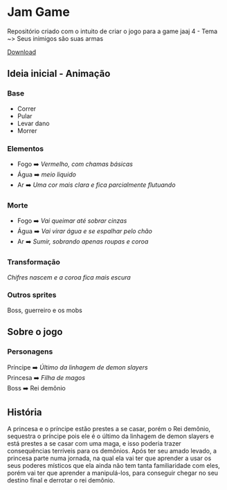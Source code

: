 # Jam Game
Repositório criado com o intuito de criar o jogo para a game jaaj 4 - Tema ~> Seus inimigos são suas armas

[Download](https://drive.google.com/drive/folders/1kI6jV6uJ7FuqYxvPfG7kWpmiQwkUotGG?usp=sharing)

## Ideia inicial - Animação

### **Base**
- Correr
- Pular
- Levar dano
- Morrer

### **Elementos**
- Fogo ➡️ *Vermelho, com chamas básicas*
- Água ➡️ *meio liquido*
- Ar ➡️ *Uma cor mais clara e fica parcialmente flutuando*

### **Morte**
- Fogo ➡️ *Vai queimar até sobrar cinzas*
- Água ➡️ *Vai virar água e se espalhar pelo chão*
- Ar ➡️ *Sumir, sobrando apenas roupas e coroa*

### **Transformação**
*Chifres nascem e a coroa fica mais escura*

### Outros sprites
Boss, guerreiro e os mobs

## Sobre o jogo

### Personagens
Príncipe ➡️ *Último da linhagem de demon slayers*   
Princesa ➡️ *Filha de magos*    
Boss ➡️ Rei demônio   


## História
A princesa e o príncipe estão prestes a se casar, porém o Rei demônio, sequestra o príncipe pois ele é o último da linhagem de demon slayers e está prestes a se casar com uma maga, e isso poderia trazer consequências terríveis para os demônios.
Após ter seu amado levado, a princesa parte numa jornada, na qual ela vai ter que aprender a usar os seus poderes místicos que ela ainda não tem tanta familiaridade com eles,  porém vai ter que aprender a manipulá-los, para conseguir chegar no seu destino final e derrotar o rei demônio.

